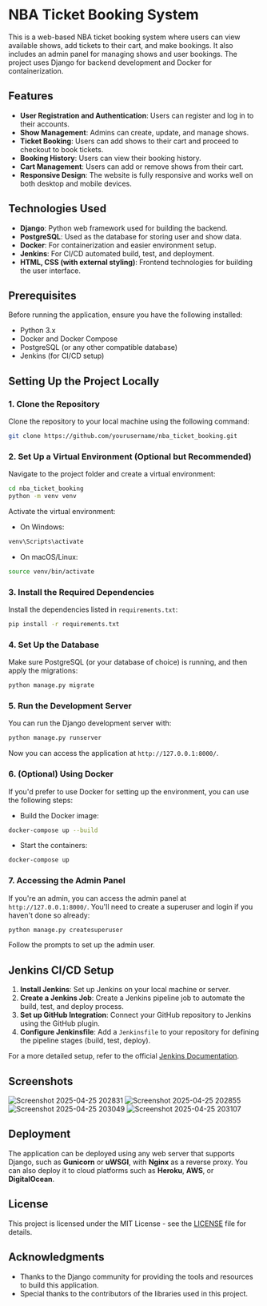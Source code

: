 
# NBA Ticket Booking System

This is a web-based NBA ticket booking system where users can view available shows, add tickets to their cart, and make bookings. It also includes an admin panel for managing shows and user bookings. The project uses Django for backend development and Docker for containerization.

## Features

- **User Registration and Authentication**: Users can register and log in to their accounts.
- **Show Management**: Admins can create, update, and manage shows.
- **Ticket Booking**: Users can add shows to their cart and proceed to checkout to book tickets.
- **Booking History**: Users can view their booking history.
- **Cart Management**: Users can add or remove shows from their cart.
- **Responsive Design**: The website is fully responsive and works well on both desktop and mobile devices.

## Technologies Used

- **Django**: Python web framework used for building the backend.
- **PostgreSQL**: Used as the database for storing user and show data.
- **Docker**: For containerization and easier environment setup.
- **Jenkins**: For CI/CD automated build, test, and deployment.
- **HTML, CSS (with external styling)**: Frontend technologies for building the user interface.

## Prerequisites

Before running the application, ensure you have the following installed:

- Python 3.x
- Docker and Docker Compose
- PostgreSQL (or any other compatible database)
- Jenkins (for CI/CD setup)

## Setting Up the Project Locally

### 1. Clone the Repository

Clone the repository to your local machine using the following command:

```bash
git clone https://github.com/yourusername/nba_ticket_booking.git
```

### 2. Set Up a Virtual Environment (Optional but Recommended)

Navigate to the project folder and create a virtual environment:

```bash
cd nba_ticket_booking
python -m venv venv
```

Activate the virtual environment:

- On Windows:

```bash
venv\Scripts\activate
```

- On macOS/Linux:

```bash
source venv/bin/activate
```

### 3. Install the Required Dependencies

Install the dependencies listed in `requirements.txt`:

```bash
pip install -r requirements.txt
```

### 4. Set Up the Database

Make sure PostgreSQL (or your database of choice) is running, and then apply the migrations:

```bash
python manage.py migrate
```

### 5. Run the Development Server

You can run the Django development server with:

```bash
python manage.py runserver
```

Now you can access the application at `http://127.0.0.1:8000/`.

### 6. (Optional) Using Docker

If you'd prefer to use Docker for setting up the environment, you can use the following steps:

- Build the Docker image:

```bash
docker-compose up --build
```

- Start the containers:

```bash
docker-compose up
```

### 7. Accessing the Admin Panel

If you're an admin, you can access the  admin panel at `http://127.0.0.1:8000/`. You'll need to create a superuser and login if you haven't done so already:

```bash
python manage.py createsuperuser
```

Follow the prompts to set up the admin user.

## Jenkins CI/CD Setup

1. **Install Jenkins**: Set up Jenkins on your local machine or server.
2. **Create a Jenkins Job**: Create a Jenkins pipeline job to automate the build, test, and deploy process.
3. **Set up GitHub Integration**: Connect your GitHub repository to Jenkins using the GitHub plugin.
4. **Configure Jenkinsfile**: Add a `Jenkinsfile` to your repository for defining the pipeline stages (build, test, deploy).

For a more detailed setup, refer to the official [Jenkins Documentation](https://www.jenkins.io/doc/).
## Screenshots
![Screenshot 2025-04-25 202831](https://github.com/user-attachments/assets/7579b309-c097-4898-8f14-2dbd0016b153)
![Screenshot 2025-04-25 202855](https://github.com/user-attachments/assets/0ebf669b-45e2-42ba-9a73-8a41cc3d8e15)
![Screenshot 2025-04-25 203049](https://github.com/user-attachments/assets/be3cc0c1-d82e-4d2a-a860-0eed72c2575d)
![Screenshot 2025-04-25 203107](https://github.com/user-attachments/assets/03315a81-d056-4d9d-b37b-c00f7879c810)


## Deployment

The application can be deployed using any web server that supports Django, such as **Gunicorn** or **uWSGI**, with **Nginx** as a reverse proxy. You can also deploy it to cloud platforms such as **Heroku**, **AWS**, or **DigitalOcean**.

## License

This project is licensed under the MIT License - see the [LICENSE](LICENSE) file for details.

## Acknowledgments

- Thanks to the Django community for providing the tools and resources to build this application.
- Special thanks to the contributors of the libraries used in this project.

